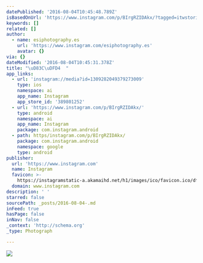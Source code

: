 ```yaml
---
datePublished: '2016-08-04T10:45:48.789Z'
isBasedOnUrl: 'https://www.instagram.com/p/BIrgRZIDAkx/?tagged=itwstories'
keywords: []
related: []
author:
  - name: esiphotography.es
    url: 'https://www.instagram.com/esiphotography.es'
    avatar: {}
via: {}
dateModified: '2016-08-04T10:45:31.378Z'
title: "\uD83C\uDFD4  "
app_links:
  - url: 'instagram://media?id=1309282049379273009'
    type: ios
    namespace: ai
    app_name: Instagram
    app_store_id: '389801252'
  - url: 'https://www.instagram.com/p/BIrgRZIDAkx/'
    type: android
    namespace: ai
    app_name: Instagram
    package: com.instagram.android
  - path: https/instagram.com/p/BIrgRZIDAkx/
    package: com.instagram.android
    namespace: google
    type: android
publisher:
  url: 'https://www.instagram.com'
  name: Instagram
  favicon: >-
    https://instagramstatic-a.akamaihd.net/h1/images/ico/favicon.ico/dfa85bb1fd63.ico
  domain: www.instagram.com
description: ' '
starred: false
sourcePath: _posts/2016-08-04-.md
inFeed: true
hasPage: false
inNav: false
_context: 'http://schema.org'
_type: Photograph

---
```

![ ](https://scontent.cdninstagram.com/t51.2885-15/s640x640/sh0.08/e35/13715092_839693916166681_1052251120_n.jpg?ig_cache_key=MTMwOTI4MjA0OTM3OTI3MzAwOQ%3D%3D.2)